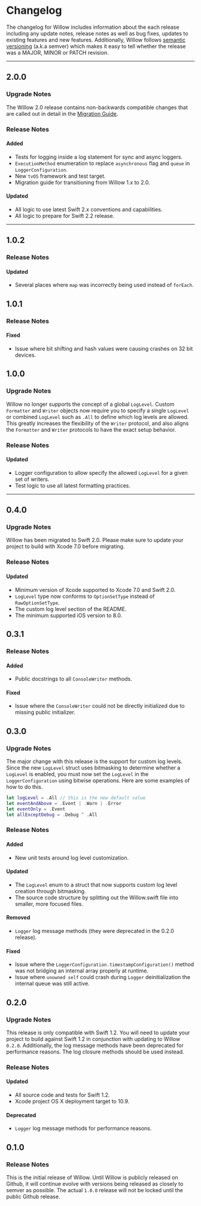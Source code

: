 # Changelog

The changelog for Willow includes information about the each release including any update notes, release notes as well as bug fixes, updates to existing features and new features. Additionally, Willow follows [semantic versioning](http://semver.org/) (a.k.a semver) which makes it easy to tell whether the release was a MAJOR, MINOR or PATCH revision.

---

## 2.0.0

### Upgrade Notes

The Willow 2.0 release contains non-backwards compatible changes that are called out in detail in the [Migration Guide](http://stash.nikedev.com/projects/BMD/repos/willow/browse/Documentation/Willow%202.0%20Migration%20Guide.swift).

### Release Notes

#### Added

* Tests for logging inside a log statement for sync and async loggers.
* `ExecutionMethod` enumeration to replace `asynchronous` flag and `queue` in `LoggerConfiguration`.
* New `tvOS` framework and test target.
* Migration guide for transitioning from Willow 1.x to 2.0.

#### Updated

* All logic to use latest Swift 2.x conventions and capabilities.
* All logic to prepare for Swift 2.2 release.

---

## 1.0.2

### Release Notes

#### Updated

* Several places where `map` was incorrectly being used instead of `forEach`.

## 1.0.1

### Release Notes

#### Fixed

* Issue where bit shifting and hash values were causing crashes on 32 bit devices.

## 1.0.0

### Upgrade Notes

Willow no longer supports the concept of a global `LogLevel`. Custom `Formatter` and `Writer` objects now require you to specify a single `LogLevel` or combined `LogLevel` such as `.All` to define which log levels are allowed. This greatly increases the flexibility of the `Writer` protocol, and also aligns the `Formatter` and `Writer` protocols to have the exact setup behavior.

### Release Notes

#### Updated

* Logger configuration to allow specify the allowed `LogLevel` for a given set of writers.
* Test logic to use all latest formatting practices.

---

## 0.4.0

### Upgrade Notes

Willow has been migrated to Swift 2.0. Please make sure to update your project to build with Xcode 7.0 before migrating.

### Release Notes

#### Updated

* Minimum version of Xcode supported to Xcode 7.0 and Swift 2.0.
* `LogLevel` type now conforms to `OptionSetType` instead of `RawOptionSetType`.
* The custom log level section of the README.
* The minimum supported iOS version to 8.0.

## 0.3.1

### Release Notes

#### Added

* Public docstrings to all `ConsoleWriter` methods.

#### Fixed

* Issue where the `ConsoleWriter` could not be directly initialized due to missing public initializer.

## 0.3.0

### Upgrade Notes

The major change with this release is the support for custom log levels. Since the new `LogLevel` struct uses bitmasking to determine whether a `LogLevel` is enabled, you must now set the `LogLevel` in the `LoggerConfiguration` using bitwise operations. Here are some examples of how to do this.

```swift
let logLevel = .All // this is the new default value
let eventAndAbove = .Event | .Warn | .Error
let eventOnly = .Event
let allExceptDebug = .Debug ^ .All
```

### Release Notes

#### Added

* New unit tests around log level customization.

#### Updated

* The `LogLevel` enum to a struct that now supports custom log level creation through bitmasking.
* The source code structure by splitting out the Willow.swift file into smaller, more focused files.

#### Removed

* `Logger` log message methods (they were deprecated in the 0.2.0 release).

#### Fixed

* Issue where the `LoggerConfiguration.timestampConfiguration()` method was not bridging an internal array properly at runtime.
* Issue where `unowned self` could crash during `Logger` deinitialization the internal queue was still active.

## 0.2.0

### Upgrade Notes

This release is only compatible with Swift 1.2. You will need to update your project to build against Swift 1.2 in conjunction with updating to Willow `0.2.0`. Additionally, the log message methods have been deprecated for performance reasons. The log closure methods should be used instead.

### Release Notes

#### Updated

* All source code and tests for Swift 1.2.
* Xcode project OS X deployment target to 10.9.

#### Deprecated

* `Logger` log message methods for performance reasons.

## 0.1.0

### Release Notes

This is the initial release of Willow. Until Willow is publicly released on Github, it will continue evolve with versions being released as closely to semver as possible. The actual `1.0.0` release will not be locked until the public Github release.
